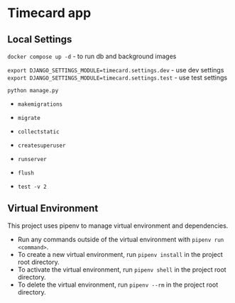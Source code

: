 # Timecard app

## Local Settings
`docker compose up -d` - to run db and background images

`export DJANGO_SETTINGS_MODULE=timecard.settings.dev` - use dev settings
`export DJANGO_SETTINGS_MODULE=timecard.settings.test` - use test settings

`python manage.py`
- `makemigrations`
- `migrate`
- `collectstatic`
- `createsuperuser`


- `runserver`


- `flush`
- `test -v 2`

## Virtual Environment
This project uses pipenv to manage virtual environment and dependencies.  
- Run any commands outside of the virtual environment with `pipenv run <command>`.  
- To create a new virtual environment, run `pipenv install` in the project root directory.  
- To activate the virtual environment, run `pipenv shell` in the project root directory.  
- To delete the virtual environment, run `pipenv --rm` in the project root directory.  
